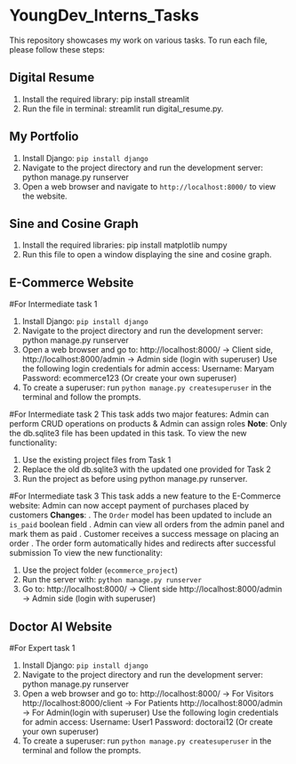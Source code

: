 # YoungDev_Interns_Tasks
This repository showcases my work on various tasks. To run each file, please follow these steps:
## Digital Resume
1. Install the required library: pip install streamlit
2. Run the file in terminal: streamlit run digital_resume.py.

## My Portfolio
1. Install Django: `pip install django`
2. Navigate to the project directory and run the development server: python manage.py runserver
3. Open a web browser and navigate to `http://localhost:8000/` to view the website.

## Sine and Cosine Graph
1. Install the required libraries: pip install matplotlib numpy
2. Run this file to open a window displaying the sine and cosine graph.

## E-Commerce Website
#For Intermediate task 1
1. Install Django: `pip install django`
2. Navigate to the project directory and run the development server: python manage.py runserver
3. Open a web browser and go to:
http://localhost:8000/ → Client side,
http://localhost:8000/admin → Admin side (login with superuser)
Use the following login credentials for admin access:
Username: Maryam
Password: ecommerce123 (Or create your own superuser)
5. To create a superuser: run `python manage.py createsuperuser` in the terminal and follow the prompts.

#For Intermediate task 2
This task adds two major features:
Admin can perform CRUD operations on products & Admin can assign roles
**Note**: Only the db.sqlite3 file has been updated in this task.
To view the new functionality:
1. Use the existing project files from Task 1
2. Replace the old db.sqlite3 with the updated one provided for Task 2
3. Run the project as before using python manage.py runserver.

#For Intermediate task 3
This task adds a new feature to the E-Commerce website:
Admin can now accept payment of purchases placed by customers
**Changes**:
. The `Order` model has been updated to include an `is_paid` boolean field
. Admin can view all orders from the admin panel and mark them as paid
. Customer receives a success message on placing an order
. The order form automatically hides and redirects after successful submission
To view the new functionality:
1. Use the project folder (`ecommerce_project`) 
2. Run the server with: `python manage.py runserver`
3. Go to:
   http://localhost:8000/ → Client side
   http://localhost:8000/admin → Admin side (login with superuser)

## Doctor AI Website
#For Expert task 1
1. Install Django: `pip install django`
2. Navigate to the project directory and run the development server: python manage.py runserver
3. Open a web browser and go to:
http://localhost:8000/ → For Visitors
http://localhost:8000/client → For Patients
http://localhost:8000/admin → For Admin(login with superuser)
Use the following login credentials for admin access:
Username: User1
Password: doctorai12 (Or create your own superuser)
5. To create a superuser: run `python manage.py createsuperuser` in the terminal and follow the prompts.
   


